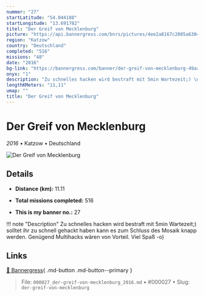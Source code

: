 ```yaml
---
nummer: "27"
startLatitude: "54.044188"
startLongitude: "13.691782"
titel: "Der Greif von Mecklenburg"
picture: "https://api.bannergress.com/bnrs/pictures/4ee2a8167c2085a63047e7820de51ce3"
region: "Katzow"
country: "Deutschland"
completed: "516"
missions: "48"
date: "2016"
bg-link: "https://bannergress.com/banner/der-greif-von-mecklenburg-49aa"
onyx: "1"
description: "Zu schnelles hacken wird bestraft mit 5min Wartezeit;) \nsolltet ihr zu schnell gehackt haben kann es zum Schluss des Mosaik knapp werden. Genügend Multihacks wären von Vorteil. Viel Spaß -o)"
lengthKMeters: "11,11"
umap: ""
title: "Der Greif von Mecklenburg"
---
```

# Der Greif von Mecklenburg

*2016* • Katzow • Deutschland

![Der Greif von Mecklenburg](https://api.bannergress.com/bnrs/pictures/4ee2a8167c2085a63047e7820de51ce3)

## Details
- **Distance (km):** 11.11

- **Total missions completed:** 516
- **This is my banner no.:** 27


!!! note "Description"
    Zu schnelles hacken wird bestraft mit 5min Wartezeit;) 
solltet ihr zu schnell gehackt haben kann es zum Schluss des Mosaik knapp werden. Genügend Multihacks wären von Vorteil. Viel Spaß -o)



## Links
[🔗 Bannergress](https://bannergress.com/banner/der-greif-von-mecklenburg-49aa){ .md-button .md-button--primary }



> File: `000027_der-greif-von-mecklenburg_2016.md` • #000027 • Slug: `der-greif-von-mecklenburg`

